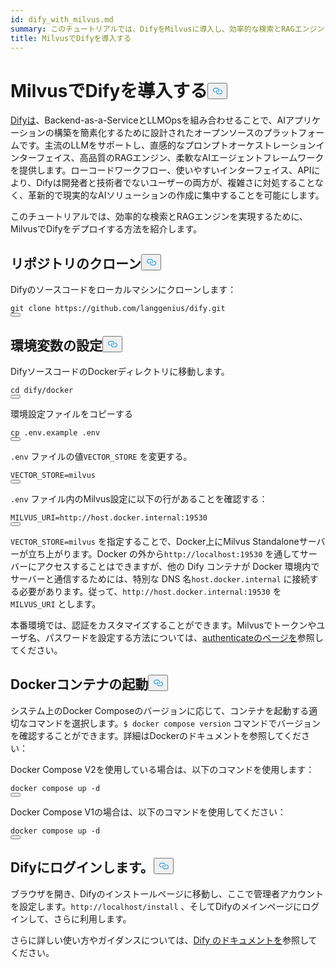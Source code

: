 ```yaml
---
id: dify_with_milvus.md
summary: このチュートリアルでは、DifyをMilvusに導入し、効率的な検索とRAGエンジンを実現する方法を紹介します。
title: MilvusでDifyを導入する
---
```

<h1 id="Deploying-Dify-with-Milvus" class="common-anchor-header">MilvusでDifyを導入する<button data-href="#Deploying-Dify-with-Milvus" class="anchor-icon" translate="no">
      <svg translate="no"
        aria-hidden="true"
        focusable="false"
        height="20"
        version="1.1"
        viewBox="0 0 16 16"
        width="16"
      >
        <path
          fill="#0092E4"
          fill-rule="evenodd"
          d="M4 9h1v1H4c-1.5 0-3-1.69-3-3.5S2.55 3 4 3h4c1.45 0 3 1.69 3 3.5 0 1.41-.91 2.72-2 3.25V8.59c.58-.45 1-1.27 1-2.09C10 5.22 8.98 4 8 4H4c-.98 0-2 1.22-2 2.5S3 9 4 9zm9-3h-1v1h1c1 0 2 1.22 2 2.5S13.98 12 13 12H9c-.98 0-2-1.22-2-2.5 0-.83.42-1.64 1-2.09V6.25c-1.09.53-2 1.84-2 3.25C6 11.31 7.55 13 9 13h4c1.45 0 3-1.69 3-3.5S14.5 6 13 6z"
        ></path>
      </svg>
    </button></h1><p><a href="https://dify.ai/">Difyは</a>、Backend-as-a-ServiceとLLMOpsを組み合わせることで、AIアプリケーションの構築を簡素化するために設計されたオープンソースのプラットフォームです。主流のLLMをサポートし、直感的なプロンプトオーケストレーションインターフェイス、高品質のRAGエンジン、柔軟なAIエージェントフレームワークを提供します。ローコードワークフロー、使いやすいインターフェイス、APIにより、Difyは開発者と技術者でないユーザーの両方が、複雑さに対処することなく、革新的で現実的なAIソリューションの作成に集中することを可能にします。</p>
<p>このチュートリアルでは、効率的な検索とRAGエンジンを実現するために、MilvusでDifyをデプロイする方法を紹介します。</p>
<h2 id="Clone-the-Repository" class="common-anchor-header">リポジトリのクローン<button data-href="#Clone-the-Repository" class="anchor-icon" translate="no">
      <svg translate="no"
        aria-hidden="true"
        focusable="false"
        height="20"
        version="1.1"
        viewBox="0 0 16 16"
        width="16"
      >
        <path
          fill="#0092E4"
          fill-rule="evenodd"
          d="M4 9h1v1H4c-1.5 0-3-1.69-3-3.5S2.55 3 4 3h4c1.45 0 3 1.69 3 3.5 0 1.41-.91 2.72-2 3.25V8.59c.58-.45 1-1.27 1-2.09C10 5.22 8.98 4 8 4H4c-.98 0-2 1.22-2 2.5S3 9 4 9zm9-3h-1v1h1c1 0 2 1.22 2 2.5S13.98 12 13 12H9c-.98 0-2-1.22-2-2.5 0-.83.42-1.64 1-2.09V6.25c-1.09.53-2 1.84-2 3.25C6 11.31 7.55 13 9 13h4c1.45 0 3-1.69 3-3.5S14.5 6 13 6z"
        ></path>
      </svg>
    </button></h2><p>Difyのソースコードをローカルマシンにクローンします：</p>
<pre><code translate="no" class="language-shell">git clone https://github.com/langgenius/dify.git
<button class="copy-code-btn"></button></code></pre>
<h2 id="Set-the-Environment-Variables" class="common-anchor-header">環境変数の設定<button data-href="#Set-the-Environment-Variables" class="anchor-icon" translate="no">
      <svg translate="no"
        aria-hidden="true"
        focusable="false"
        height="20"
        version="1.1"
        viewBox="0 0 16 16"
        width="16"
      >
        <path
          fill="#0092E4"
          fill-rule="evenodd"
          d="M4 9h1v1H4c-1.5 0-3-1.69-3-3.5S2.55 3 4 3h4c1.45 0 3 1.69 3 3.5 0 1.41-.91 2.72-2 3.25V8.59c.58-.45 1-1.27 1-2.09C10 5.22 8.98 4 8 4H4c-.98 0-2 1.22-2 2.5S3 9 4 9zm9-3h-1v1h1c1 0 2 1.22 2 2.5S13.98 12 13 12H9c-.98 0-2-1.22-2-2.5 0-.83.42-1.64 1-2.09V6.25c-1.09.53-2 1.84-2 3.25C6 11.31 7.55 13 9 13h4c1.45 0 3-1.69 3-3.5S14.5 6 13 6z"
        ></path>
      </svg>
    </button></h2><p>DifyソースコードのDockerディレクトリに移動します。</p>
<pre><code translate="no" class="language-shell">cd dify/docker
<button class="copy-code-btn"></button></code></pre>
<p>環境設定ファイルをコピーする</p>
<pre><code translate="no" class="language-shell">cp .env.example .env
<button class="copy-code-btn"></button></code></pre>
<p><code translate="no">.env</code> ファイルの値<code translate="no">VECTOR_STORE</code> を変更する。</p>
<pre><code translate="no"><span class="hljs-attr">VECTOR_STORE</span>=milvus
<button class="copy-code-btn"></button></code></pre>
<p><code translate="no">.env</code> ファイル内のMilvus設定に以下の行があることを確認する：</p>
<pre><code translate="no"><span class="hljs-attr">MILVUS_URI</span>=http://host.docker.internal:<span class="hljs-number">19530</span>
<button class="copy-code-btn"></button></code></pre>
<p><code translate="no">VECTOR_STORE=milvus</code> を指定することで、Docker上にMilvus Standaloneサーバーが立ち上がります。Docker の外から<code translate="no">http://localhost:19530</code> を通してサーバーにアクセスすることはできますが、他の Dify コンテナが Docker 環境内でサーバーと通信するためには、特別な DNS 名<code translate="no">host.docker.internal</code> に接続する必要があります。従って、<code translate="no">http://host.docker.internal:19530</code> を<code translate="no">MILVUS_URI</code> とします。</p>
<p>本番環境では、認証をカスタマイズすることができます。Milvusでトークンやユーザ名、パスワードを設定する方法については、<a href="https://milvus.io/docs/authenticate.md?tab=docker#Update-user-password">authenticateのページを</a>参照してください。</p>
<h2 id="Start-the-Docker-Containers" class="common-anchor-header">Dockerコンテナの起動<button data-href="#Start-the-Docker-Containers" class="anchor-icon" translate="no">
      <svg translate="no"
        aria-hidden="true"
        focusable="false"
        height="20"
        version="1.1"
        viewBox="0 0 16 16"
        width="16"
      >
        <path
          fill="#0092E4"
          fill-rule="evenodd"
          d="M4 9h1v1H4c-1.5 0-3-1.69-3-3.5S2.55 3 4 3h4c1.45 0 3 1.69 3 3.5 0 1.41-.91 2.72-2 3.25V8.59c.58-.45 1-1.27 1-2.09C10 5.22 8.98 4 8 4H4c-.98 0-2 1.22-2 2.5S3 9 4 9zm9-3h-1v1h1c1 0 2 1.22 2 2.5S13.98 12 13 12H9c-.98 0-2-1.22-2-2.5 0-.83.42-1.64 1-2.09V6.25c-1.09.53-2 1.84-2 3.25C6 11.31 7.55 13 9 13h4c1.45 0 3-1.69 3-3.5S14.5 6 13 6z"
        ></path>
      </svg>
    </button></h2><p>システム上のDocker Composeのバージョンに応じて、コンテナを起動する適切なコマンドを選択します。<code translate="no">$ docker compose version</code> コマンドでバージョンを確認することができます。詳細はDockerのドキュメントを参照してください：</p>
<p>Docker Compose V2を使用している場合は、以下のコマンドを使用します：</p>
<pre><code translate="no" class="language-shell">docker compose up -d
<button class="copy-code-btn"></button></code></pre>
<p>Docker Compose V1の場合は、以下のコマンドを使用してください：</p>
<pre><code translate="no" class="language-shell">docker compose up -d
<button class="copy-code-btn"></button></code></pre>
<h2 id="Log-in-to-Dify" class="common-anchor-header">Difyにログインします。<button data-href="#Log-in-to-Dify" class="anchor-icon" translate="no">
      <svg translate="no"
        aria-hidden="true"
        focusable="false"
        height="20"
        version="1.1"
        viewBox="0 0 16 16"
        width="16"
      >
        <path
          fill="#0092E4"
          fill-rule="evenodd"
          d="M4 9h1v1H4c-1.5 0-3-1.69-3-3.5S2.55 3 4 3h4c1.45 0 3 1.69 3 3.5 0 1.41-.91 2.72-2 3.25V8.59c.58-.45 1-1.27 1-2.09C10 5.22 8.98 4 8 4H4c-.98 0-2 1.22-2 2.5S3 9 4 9zm9-3h-1v1h1c1 0 2 1.22 2 2.5S13.98 12 13 12H9c-.98 0-2-1.22-2-2.5 0-.83.42-1.64 1-2.09V6.25c-1.09.53-2 1.84-2 3.25C6 11.31 7.55 13 9 13h4c1.45 0 3-1.69 3-3.5S14.5 6 13 6z"
        ></path>
      </svg>
    </button></h2><p>ブラウザを開き、Difyのインストールページに移動し、ここで管理者アカウントを設定します。<code translate="no">http://localhost/install</code> 、そしてDifyのメインページにログインして、さらに利用します。</p>
<p>さらに詳しい使い方やガイダンスについては、<a href="https://docs.dify.ai/">Dify のドキュメントを</a>参照してください。</p>
